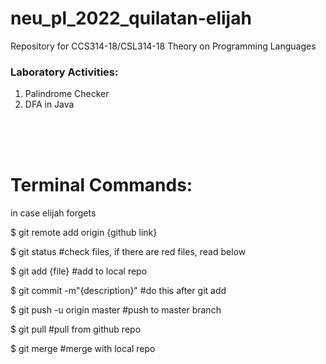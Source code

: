 # neu_pl_2022_quilatan-elijah
Repository for CCS314-18/CSL314-18 Theory on Programming Languages 

<h3>Laboratory Activities:</h3>

1. Palindrome Checker
2. DFA in Java


<br><br><br>


<h1>Terminal Commands:</h1> in case elijah forgets

$ git remote add origin {github link} 

$ git status		#check files, if there are red files, read below

$ git add {file} 	#add to local repo

$ git commit -m"{description}" 	#do this after git add

$ git push -u origin master #push to master branch

$ git pull #pull from github repo

$ git merge #merge with local repo
